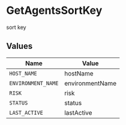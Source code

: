 # GetAgentsSortKey

sort key


## Values

| Name               | Value              |
| ------------------ | ------------------ |
| `HOST_NAME`        | hostName           |
| `ENVIRONMENT_NAME` | environmentName    |
| `RISK`             | risk               |
| `STATUS`           | status             |
| `LAST_ACTIVE`      | lastActive         |